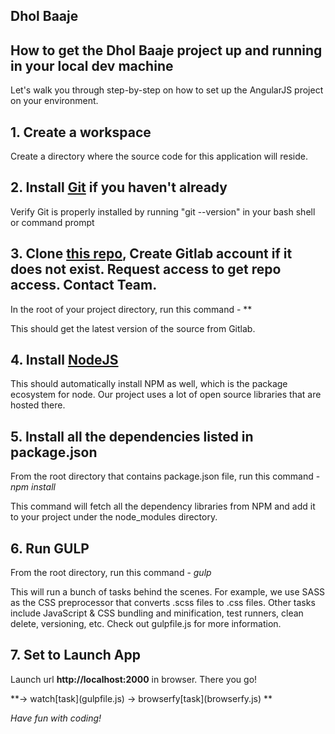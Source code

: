 ## Dhol Baaje
## How to get the Dhol Baaje project up and running in your local dev machine
Let's walk you through step-by-step on how to set up the AngularJS project on your environment.

## 1. Create a workspace
Create a directory where the source code for this application will reside.

## 2. Install [Git](https://www.git-scm.com/) if you haven't already
Verify Git is properly installed by running "git --version" in your bash shell or command prompt

## 3. Clone [this repo](), Create Gitlab account if it does not exist. Request access to get repo access. Contact Team.
In the root of your project directory, run this command - **

This should get the latest version of the source from Gitlab.

## 4. Install [NodeJS](http://nodejs.org)
This should automatically install NPM as well, which is the package ecosystem for node. Our project uses a lot of open source libraries that are hosted there.

## 5. Install all the dependencies listed in package.json
From the root directory that contains package.json file, run this command - *npm install*

This command will fetch all the dependency libraries from NPM and add it to your project under the node_modules directory.

## 6. Run GULP
From the root directory, run this command - *gulp*

This will run a bunch of tasks behind the scenes. For example, we use SASS as the CSS preprocessor that converts .scss files to .css files. Other tasks include JavaScript & CSS bundling and minification,
test runners, clean delete, versioning, etc. Check out gulpfile.js for more information.

## 7. Set to Launch App
Launch url **http://localhost:2000** in browser. There you go!

**-> watch[task]\(gulpfile.js) -> browserfy[task]\(browserfy.js) **

*Have fun with coding!* 